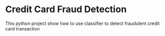 # Credit Card Fraud Detection
This python project show how to use classifier to detect fraudulent credit card transaction
